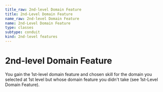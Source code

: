 ```yaml
---
title_raw: 2nd-level Domain Feature
title: 2nd-Level Domain Feature
name_raw: 2nd-level Domain Feature
name: 2nd-Level Domain Feature
type: classes
subtype: conduit
kind: 2nd-level features
---
```


# 2nd-level Domain Feature

You gain the 1st-level domain feature and chosen skill for the domain you selected at 1st level but whose domain feature you didn't take (see 1st-Level Domain Feature).
